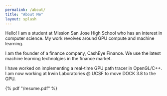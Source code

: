 ```yaml
---
permalink: /about/
title: "About Me"
layout: splash
---
```


Hello! I am a student at Mission San Jose High School who has an interest in computer science. My work revolves around GPU compute and machine learning.

I am the founder of a finance company, CashEye Finance. We use the latest machine learning technolgies in the finance market. 

I have worked on implementing a real-time GPU path tracer in OpenGL/C++. I am now working at Irwin Laboratories @ UCSF to move DOCK 3.8 to the GPU.

 {% pdf "/resume.pdf" %}

